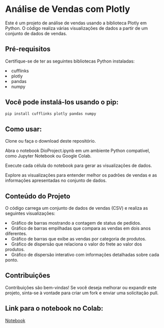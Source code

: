 <h1>Análise de Vendas com Plotly</h1>
<p>Este é um projeto de análise de vendas usando a biblioteca Plotly em Python. O código realiza várias visualizações de dados a partir de um conjunto de dados de vendas.</p>

<h2>Pré-requisitos</h2>
<p>Certifique-se de ter as seguintes bibliotecas Python instaladas:</p>

<li>cufflinks</li>
<li>plotly</li>
<li>pandas</li>
<li>numpy</li>

<h2>Você pode instalá-los usando o pip:</h2>

```bash
pip install cufflinks plotly pandas numpy
```

<h2>Como usar:</h2>
<p>Clone ou faça o download deste repositório.</p>

<p>Abra o notebook DioProject.ipynb em um ambiente Python compatível, como Jupyter Notebook ou Google Colab.</p>

<p>Execute cada célula do notebook para gerar as visualizações de dados.</p>

<p>Explore as visualizações para entender melhor os padrões de vendas e as informações apresentadas no conjunto de dados.</p>

<h2>Conteúdo do Projeto</h2>
<p>O código carrega um conjunto de dados de vendas (CSV) e realiza as seguintes visualizações:</p>
<li>Gráfico de barras mostrando a contagem de status de pedidos.</li>
<li>Gráfico de barras empilhadas que compara as vendas em dois anos diferentes.</li>
<li>Gráfico de barras que exibe as vendas por categoria de produtos.</li>
<li>Gráfico de dispersão que relaciona o valor do frete ao valor dos produtos.</li>
<li>Gráfico de dispersão interativo com informações detalhadas sobre cada ponto.</li>

<h2>Contribuições</h2>
<p>Contribuições são bem-vindas! Se você deseja melhorar ou expandir este projeto, sinta-se à vontade para criar um fork e enviar uma solicitação pull.</p>

<h2>Link para o notebook no Colab:</h2>

[Notebook](https://colab.research.google.com/drive/1Ia1BRYe4r2_q50xRFLABu2rCNjFXRFRW?usp=sharing)
